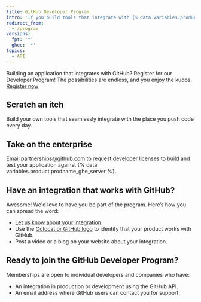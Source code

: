 ```yaml
---
title: GitHub Developer Program
intro: 'If you build tools that integrate with {% data variables.product.prodname_dotcom %}, you can join the {% data variables.product.prodname_dotcom %} Developer Program.'
redirect_from:
  - /program
versions:
  fpt: '*'
  ghec: '*'
topics:
  - API
---
```


Building an application that integrates with GitHub? Register for our Developer Program! The possibilities are endless, and you enjoy the kudos. [Register now](https://github.com/developer/register)

## Scratch an itch

Build your own tools that seamlessly integrate with the place you push code every day.

## Take on the enterprise

Email <a href="mailto:partnerships@github.com">partnerships@github.com</a> to request developer licenses to build and test your application against {% data variables.product.prodname_ghe_server %}.

## Have an integration that works with GitHub?

Awesome! We'd love to have you be part of the program. Here’s how you can spread the word:</p>
* [Let us know about your integration](https://support.github.com/contact?tags=rr-general-technical&form[subject]=New+GitHub+Integration).
* Use the [Octocat or GitHub logo](https://github.com/logos) to identify that your product works with GitHub.
* Post a video or a blog on your website about your integration.

## Ready to join the GitHub Developer Program?

Memberships are open to individual developers and companies who have:

* An integration in production or development using the GitHub API.
* An email address where GitHub users can contact you for support.
